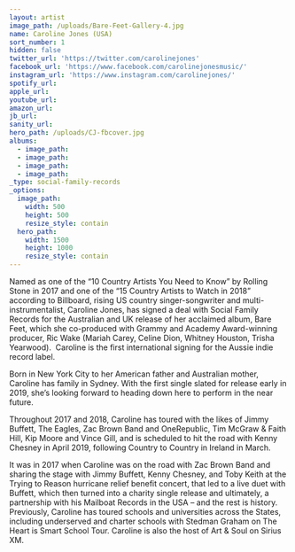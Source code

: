 ```yaml
---
layout: artist
image_path: /uploads/Bare-Feet-Gallery-4.jpg
name: Caroline Jones (USA)
sort_number: 1
hidden: false
twitter_url: 'https://twitter.com/carolinejones'
facebook_url: 'https://www.facebook.com/carolinejonesmusic/'
instagram_url: 'https://www.instagram.com/carolinejones/'
spotify_url:
apple_url:
youtube_url:
amazon_url:
jb_url:
sanity_url:
hero_path: /uploads/CJ-fbcover.jpg
albums:
  - image_path:
  - image_path:
  - image_path:
  - image_path:
_type: social-family-records
_options:
  image_path:
    width: 500
    height: 500
    resize_style: contain
  hero_path:
    width: 1500
    height: 1000
    resize_style: contain
---
```


Named as one of the “10 Country Artists You Need to Know” by Rolling Stone in 2017 and one of the “15 Country Artists to Watch in 2018” according to Billboard, rising US country singer-songwriter and multi-instrumentalist, Caroline Jones, has signed a deal with Social Family Records for the Australian and UK release of her acclaimed album, Bare Feet, which she co-produced with Grammy and Academy Award-winning producer, Ric Wake (Mariah Carey, Celine Dion, Whitney Houston, Trisha Yearwood).&nbsp; Caroline is the first international signing for the Aussie indie record label.

Born in New York City to her American father and Australian mother, Caroline has family in Sydney. With the first single slated for release early in 2019, she’s looking forward to heading down here to perform in the near future.

Throughout 2017 and 2018, Caroline has toured with the likes of Jimmy Buffett, The Eagles, Zac Brown Band and OneRepublic, Tim McGraw & Faith Hill, Kip Moore and Vince Gill, and is scheduled to hit the road with Kenny Chesney in April 2019, following Country to Country in Ireland in March.

It was in 2017 when Caroline was on the road with Zac Brown Band and sharing the stage with Jimmy Buffett, Kenny Chesney, and Toby Keith at the Trying to Reason hurricane relief benefit concert, that led to a live duet with Buffett, which then turned into a charity single release and ultimately, a partnership with his Mailboat Records in the USA – and the rest is history.&nbsp; Previously, Caroline has toured schools and universities across the States, including underserved and charter schools with Stedman Graham on The Heart is Smart School Tour. Caroline is also the host of Art & Soul on Sirius XM.